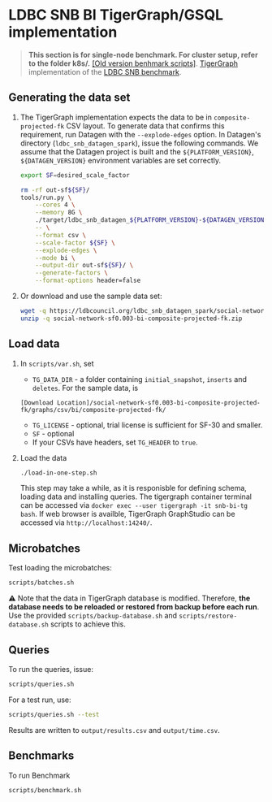 # LDBC SNB BI TigerGraph/GSQL implementation
> **This section is for single-node benchmark. For cluster setup, refer to the folder k8s/.**
[[Old version benhmark scripts]](https://github.com/tigergraph/ecosys/tree/ldbc/ldbc_benchmark/tigergraph/queries_v3).
[TigerGraph](https://www.tigergraph.com) implementation of the [LDBC SNB benchmark](https://github.com/ldbc/ldbc_snb_docs). 
## Generating the data set

1. The TigerGraph implementation expects the data to be in `composite-projected-fk` CSV layout. To generate data that confirms this requirement, run Datagen with the `--explode-edges` option.  In Datagen's directory (`ldbc_snb_datagen_spark`), issue the following commands. We assume that the Datagen project is built and the `${PLATFORM_VERSION}`, `${DATAGEN_VERSION}` environment variables are set correctly.

    ```bash
    export SF=desired_scale_factor
    ```

    ```bash
    rm -rf out-sf${SF}/
    tools/run.py \
        --cores 4 \
        --memory 8G \
        ./target/ldbc_snb_datagen_${PLATFORM_VERSION}-${DATAGEN_VERSION}.jar -- \
        -- \
        --format csv \
        --scale-factor ${SF} \
        --explode-edges \
        --mode bi \
        --output-dir out-sf${SF}/ \
        --generate-factors \
        --format-options header=false
    ```

1. Or download and use the sample data set:

    ```bash
    wget -q https://ldbcouncil.org/ldbc_snb_datagen_spark/social-network-sf0.003-bi-composite-projected-fk.zip
    unzip -q social-network-sf0.003-bi-composite-projected-fk.zip
    ```

## Load data

1. In `scripts/var.sh`, set 
    * `TG_DATA_DIR` - a folder containing `initial_snapshot`, `inserts` and `deletes`. For the sample data, is 
    ```
    [Download Location]/social-network-sf0.003-bi-composite-projected-fk/graphs/csv/bi/composite-projected-fk/
    ```
    * `TG_LICENSE` - optional, trial license is sufficient for SF-30 and smaller.
    * `SF` - optional
    * If your CSVs have headers, set `TG_HEADER` to `true`.
    
2. Load the data 
    ```bash
    ./load-in-one-step.sh
    ```
    This step may take a while, as it is responisble for defining schema, loading data and installing queries. The tigergraph container terminal can be accessed via `docker exec --user tigergraph -it snb-bi-tg bash`. If web browser is availble, TigerGraph GraphStudio can be accessed via `http://localhost:14240/`.

## Microbatches

Test loading the microbatches:

```bash
scripts/batches.sh
```

:warning: Note that the data in TigerGraph database is modified. Therefore, **the database needs to be reloaded or restored from backup before each run**. Use the provided `scripts/backup-database.sh` and `scripts/restore-database.sh` scripts to achieve this.

## Queries

To run the queries, issue:

```bash
scripts/queries.sh
```

For a test run, use:

```bash
scripts/queries.sh --test
```

Results are written to `output/results.csv` and `output/time.csv`.

## Benchmarks
To run Benchmark
```bash
scripts/benchmark.sh
```